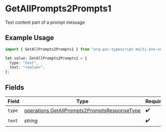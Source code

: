 # GetAllPrompts2Prompts1

Text content part of a prompt message

## Example Usage

```typescript
import { GetAllPrompts2Prompts1 } from "orq-poc-typescript-multi-env-version/models/operations";

let value: GetAllPrompts2Prompts1 = {
  type: "text",
  text: "<value>",
};
```

## Fields

| Field                                                                                                        | Type                                                                                                         | Required                                                                                                     | Description                                                                                                  |
| ------------------------------------------------------------------------------------------------------------ | ------------------------------------------------------------------------------------------------------------ | ------------------------------------------------------------------------------------------------------------ | ------------------------------------------------------------------------------------------------------------ |
| `type`                                                                                                       | [operations.GetAllPrompts2PromptsResponseType](../../models/operations/getallprompts2promptsresponsetype.md) | :heavy_check_mark:                                                                                           | N/A                                                                                                          |
| `text`                                                                                                       | *string*                                                                                                     | :heavy_check_mark:                                                                                           | N/A                                                                                                          |